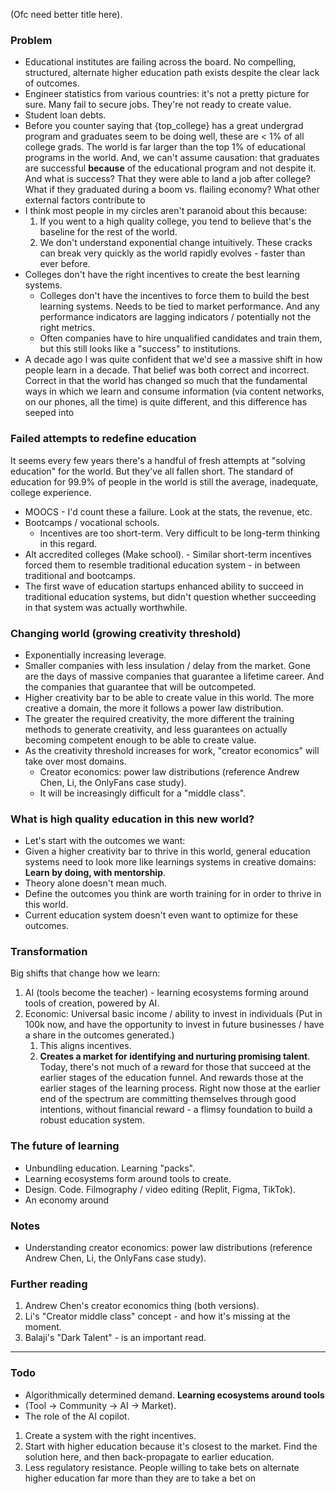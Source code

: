 (Ofc need better title here).
### Problem
- Educational institutes are failing across the board. No compelling, structured, alternate higher education path exists despite the clear lack of outcomes.
- Engineer statistics from various countries: it's not a pretty picture for sure. Many fail to secure jobs. They're not ready to create value.
- Student loan debts.
- Before you counter saying that {top_college} has a great undergrad program and graduates seem to be doing well, these are < 1% of all college grads. The world is far larger than the top 1% of educational programs in the world. And, we can't assume causation: that graduates are successful **because** of the educational program and not despite it. And what is success? That they were able to land a job after college? What if they graduated during a boom vs. flailing economy? What other external factors contribute to 
- I think most people in my circles aren't paranoid about this because:
	1. If you went to a high quality college, you tend to believe that's the baseline for the rest of the world.
	2. We don't understand exponential change intuitively. These cracks can break very quickly as the world rapidly evolves - faster than ever before.
- Colleges don't have the right incentives to create the best learning systems.
	- Colleges don't have the incentives to force them to build the best learning systems. Needs to be tied to market performance. And any performance indicators are lagging indicators / potentially not the right metrics.
	- Often companies have to hire unqualified candidates and train them, but this still looks like a "success" to institutions.
- A decade ago I was quite confident that we'd see a massive shift in how people learn in a decade. That belief was both correct and incorrect. Correct in that the world has changed so much that the fundamental ways in which we learn and consume information (via content networks, on our phones, all the time) is quite different, and this difference has seeped into 
### Failed attempts to redefine education
It seems every few years there's a handful of fresh attempts at "solving education" for the world. But they've all fallen short. The standard of education for 99.9% of people in the world is still the average, inadequate, college experience.
- MOOCS - I'd count these a failure. Look at the stats, the revenue, etc.
- Bootcamps / vocational schools.
	- Incentives are too short-term. Very difficult to be long-term thinking in this regard.
- Alt accredited colleges (Make school). - Similar short-term incentives forced them to resemble traditional education system - in between traditional and bootcamps.
- The first wave of education startups enhanced ability to succeed in traditional education systems, but didn't question whether succeeding in that system was actually worthwhile.
### Changing world (growing creativity threshold)
- Exponentially increasing leverage.
- Smaller companies with less insulation / delay from the market. Gone are the days of massive companies that guarantee a lifetime career. And the companies that guarantee that will be outcompeted.
- Higher creativity bar to be able to create value in this world. The more creative a domain, the more it follows a power law distribution.
- The greater the required creativity, the more different the training methods to generate creativity, and less guarantees on actually becoming competent enough to be able to create value.
- As the creativity threshold increases for work, "creator economics" will take over most domains. 
	- Creator economics: power law distributions (reference Andrew Chen, Li, the OnlyFans case study).
	- It will be increasingly difficult for a "middle class".
### What is high quality education in this new world?
- Let's start with the outcomes we want: 
- Given a higher creativity bar to thrive in this world, general education systems need to look more like learnings systems in creative domains: **Learn by doing, with mentorship**.
- Theory alone doesn't mean much.
- Define the outcomes you think are worth training for in order to thrive in this world.
- Current education system doesn't even want to optimize for these outcomes.
### Transformation
Big shifts that change how we learn:
1. AI (tools become the teacher) - learning ecosystems forming around tools of creation, powered by AI.
2. Economic: Universal basic income / ability to invest in individuals (Put in 100k now, and have the opportunity to invest in future businesses / have a share in the outcomes generated.)
	1. This aligns incentives.
	2. **Creates a market for identifying and nurturing promising talent**. Today, there's not much of a reward for those that succeed at the earlier stages of the education funnel. And rewards those at the earlier stages of the learning process. Right now those at the earlier end of the spectrum are committing themselves through good intentions, without financial reward - a flimsy foundation to build a robust education system.
### The future of learning
- Unbundling education. Learning "packs".
- Learning ecosystems form around tools to create.
- Design. Code. Filmography / video editing (Replit, Figma, TikTok).
- An economy around 
### Notes
- Understanding creator economics: power law distributions (reference Andrew Chen, Li, the OnlyFans case study).
### Further reading
1. Andrew Chen's creator economics thing (both versions).
2. Li's "Creator middle class" concept - and how it's missing at the moment.
3. Balaji's "Dark Talent" - is an important read.

---
### Todo
- Algorithmically determined demand.
**Learning ecosystems around tools**
- (Tool -> Community -> AI -> Market).
- The role of the AI copilot.
1. Create a system with the right incentives.
2. Start with higher education because it's closest to the  market. Find the solution here, and then back-propagate to earlier education. 
3. Less regulatory resistance. People willing to take bets on alternate higher education far more than they are to take a bet on 